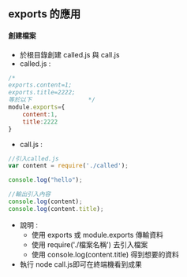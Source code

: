 ## exports 的應用

#### 創建檔案
- 於根目錄創建 called.js 與 call.js
- called.js : 

```javascript
/*
exports.content=1;
exports.title=2222;
等於以下                */
module.exports={
    content:1,
    title:2222
}
```
- call.js : 

```javascript
//引入called.js
var content = require('./called');

console.log("hello");

//輸出引入內容
console.log(content);
console.log(content.title);
```
- 說明 :
    - 使用 exports 或 module.exports 傳輸資料
    - 使用 require('./檔案名稱') 去引入檔案
    - 使用 console.log(content.title) 得到想要的資料
- 執行 node call.js即可在終端機看到成果


